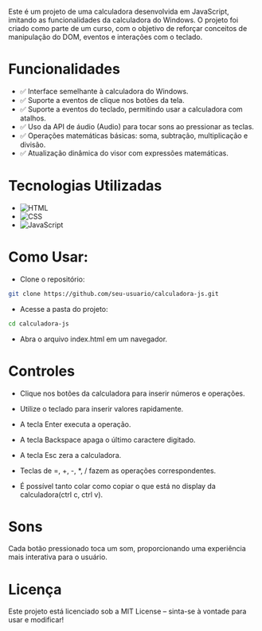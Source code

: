 Este é um projeto de uma calculadora desenvolvida em JavaScript, imitando as funcionalidades da calculadora do Windows. O projeto foi criado como parte de um curso, com o objetivo de reforçar conceitos de manipulação do DOM, eventos e interações com o teclado.

# Funcionalidades

- ✅ Interface semelhante à calculadora do Windows.
- ✅ Suporte a eventos de clique nos botões da tela.
- ✅ Suporte a eventos do teclado, permitindo usar a calculadora com atalhos.
- ✅ Uso da API de áudio (Audio) para tocar sons ao pressionar as teclas.
- ✅ Operações matemáticas básicas: soma, subtração, multiplicação e divisão.
- ✅ Atualização dinâmica do visor com expressões matemáticas.

# Tecnologias Utilizadas

- ![HTML](https://img.shields.io/badge/HTML5-E34F26?style=for-the-badge&logo=html5&logoColor=white)
- ![CSS](https://img.shields.io/badge/CSS3-1572B6?style=for-the-badge&logo=css3&logoColor=white)
- ![JavaScript](https://img.shields.io/badge/JavaScript-F7DF1E?style=for-the-badge&logo=javascript&logoColor=black)

# Como Usar:

- Clone o repositório:
```bash
git clone https://github.com/seu-usuario/calculadora-js.git
```
- Acesse a pasta do projeto:
```bash
cd calculadora-js
```
- Abra o arquivo index.html em um navegador.

# Controles

- Clique nos botões da calculadora para inserir números e operações.

- Utilize o teclado para inserir valores rapidamente.

- A tecla Enter executa a operação.

- A tecla Backspace apaga o último caractere digitado.
- A tecla Esc zera a calculadora.
- Teclas de =, +, -, *, / fazem as operações correspondentes.
- É possível tanto colar como copiar o que está no display da calculadora(ctrl c, ctrl v).

# Sons

Cada botão pressionado toca um som, proporcionando uma experiência mais interativa para o usuário.

# Licença

Este projeto está licenciado sob a MIT License – sinta-se à vontade para usar e modificar! 
